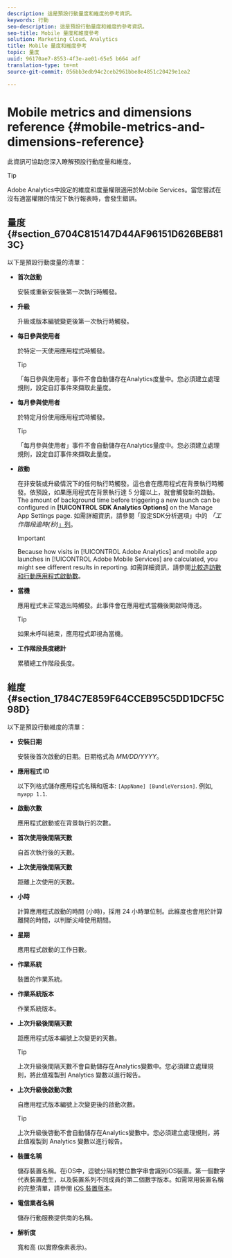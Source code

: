 ```yaml
---
description: 這是預設行動量度和維度的參考資訊。
keywords: 行動
seo-description: 這是預設行動量度和維度的參考資訊。
seo-title: Mobile 量度和維度參考
solution: Marketing Cloud、Analytics
title: Mobile 量度和維度參考
topic: 量度
uuid: 96170ae7-8553-4f3e-ae01-65e5 b664 adf
translation-type: tm+mt
source-git-commit: 056bb3edb94c2ceb2961bbe8e4851c20429e1ea2

---
```



# Mobile metrics and dimensions reference {#mobile-metrics-and-dimensions-reference}

此資訊可協助您深入瞭解預設行動度量和維度。

>[!TIP]
>
>Adobe Analytics中設定的維度和度量權限適用於Mobile Services。當您嘗試在沒有適當權限的情況下執行報表時，會發生錯誤。

## 量度 {#section_6704C815147D44AF96151D626BEB813C}

以下是預設行動度量的清單：

* **首次啟動**

   安裝或重新安裝後第一次執行時觸發。

* **升級**

   升級或版本編號變更後第一次執行時觸發。

* **每日參與使用者**

   於特定一天使用應用程式時觸發。

   >[!TIP]
   >「每日參與使用者」事件不會自動儲存在Analytics度量中。您必須建立處理規則，設定自訂事件來擷取此量度。

* **每月參與使用者**

   於特定月份使用應用程式時觸發。

   >[!TIP]
   >「每月參與使用者」事件不會自動儲存在Analytics量度中。您必須建立處理規則，設定自訂事件來擷取此量度。

* **啟動**

   在非安裝或升級情況下的任何執行時觸發。這也會在應用程式在背景執行時觸發。依預設，如果應用程式在背景執行達 5 分鐘以上，就會觸發新的啟動。The amount of background time before triggering a new launch can be configured in **[!UICONTROL SDK Analytics Options]** on the Manage App Settings page. 如需詳細資訊，請參閱「設定SDK分析選項」中的 *「工作階段逾時(秒)*[」列](/help/using/c-manage-app-settings/c-mob-confg-app/t-config-analytics/t-config-analytics.md)。

   >[!IMPORTANT]
   >Because how visits in [!UICONTROL Adobe Analytics] and mobile app launches in [!UICONTROL Adobe Mobile Services] are calculated, you might see different results in reporting. 如需詳細資訊，請參閱[比較造訪數和行動應用程式啟動數](https://helpx.adobe.com/analytics/kb/compare-visits-and-mobile-app-launches.html)。

* **當機**

   應用程式未正常退出時觸發。此事件會在應用程式當機後開啟時傳送。

   >[!TIP]
   >如果未呼叫結束，應用程式即視為當機。

* **工作階段長度總計**

   累積總工作階段長度。

## 維度 {#section_1784C7E859F64CCEB95C5DD1DCF5C98D}

以下是預設行動維度的清單：

* **安裝日期**

   安裝後首次啟動的日期。日期格式為 *MM/DD/YYYY*。

* **應用程式 ID**

   以下列格式儲存應用程式名稱和版本: `[AppName] [BundleVersion]`. 例如, `myapp 1.1`.

* **啟動次數**

   應用程式啟動或在背景執行的次數。

* **首次使用後間隔天數**

   自首次執行後的天數。

* **上次使用後間隔天數**

   距離上次使用的天數。

* **小時**

   計算應用程式啟動的時間 (小時)，採用 24 小時單位制。此維度也會用於計算離開的時間，以判斷尖峰使用期間。

* **星期**

   應用程式啟動的工作日數。

* **作業系統**

   裝置的作業系統。

* **作業系統版本**

   作業系統版本。

* **上次升級後間隔天數**

   距應用程式版本編號上次變更的天數。

   >[!TIP]
   >
   >上次升級後間隔天數不會自動儲存在Analytics變數中。您必須建立處理規則，將此值複製到 Analytics 變數以進行報告。

* **上次升級後啟動次數**

   自應用程式版本編號上次變更後的啟動次數。

   >[!TIP]
   >
   >上次升級後啓動不會自動儲存在Analytics變數中。您必須建立處理規則，將此值複製到 Analytics 變數以進行報告。

* **裝置名稱**

   儲存裝置名稱。在iOS中，逗號分隔的雙位數字串會識別iOS裝置。第一個數字代表裝置產生，以及裝置系列不同成員的第二個數字版本。如需常用裝置名稱的完整清單，請參閱 [iOS 裝置版本](/help/ios/reference/device-versions.md)。

* **電信業者名稱**

   儲存行動服務提供商的名稱。

* **解析度**

   寬和高 (以實際像素表示)。
